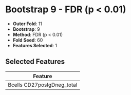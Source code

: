 # Bootstrap 9 - FDR (p < 0.01)

- **Outer Fold**: 11
- **Bootstrap**: 9
- **Method**: FDR (p < 0.01)
- **Fold Seed**: 60
- **Features Selected**: 1

## Selected Features

| Feature |
|---------|
| Bcells CD27posIgDneg_total |
